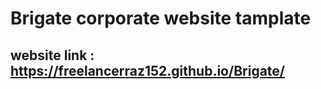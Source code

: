 # Brigate  corporate  website tamplate

## website link :  https://freelancerraz152.github.io/Brigate/
